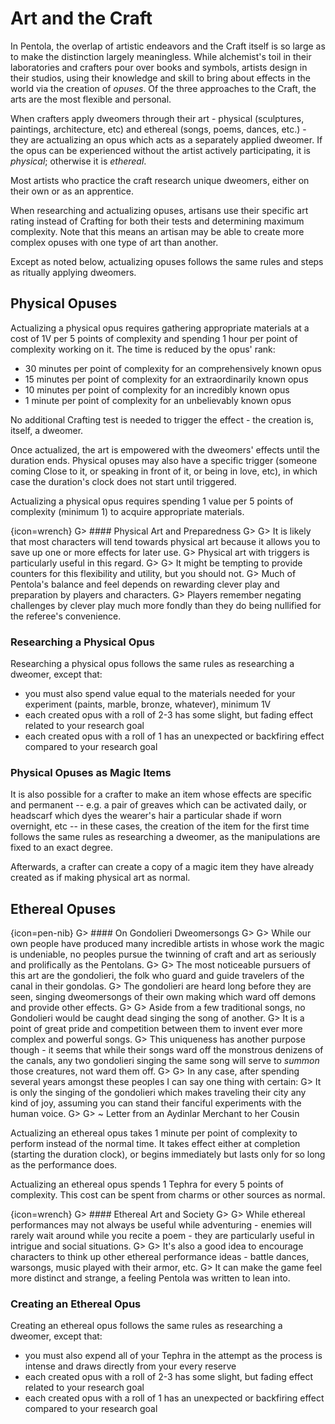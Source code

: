 # Art and the Craft

In Pentola, the overlap of artistic endeavors and the Craft itself is so large as to make the distinction largely meaningless.
While alchemist's toil in their laboratories and crafters pour over books and symbols, artists design in their studios, using their knowledge and skill to bring about effects in the world via the creation of _opuses_.
Of the three approaches to the Craft, the arts are the most flexible and personal.

When crafters apply dweomers through their art - physical (sculptures, paintings, architecture, etc) and ethereal (songs, poems, dances, etc.) - they are actualizing an opus which acts as a separately applied dweomer.
If the opus can be experienced without the artist actively participating, it is _physical_; otherwise it is _ethereal_.

Most artists who practice the craft research unique dweomers, either on their own or as an apprentice.

When researching and actualizing opuses, artisans use their specific art rating instead of Crafting for both their tests and determining maximum complexity.
Note that this means an artisan may be able to create more complex opuses with one type of art than another.

Except as noted below, actualizing opuses follows the same rules and steps as ritually applying dweomers.

## Physical Opuses

Actualizing a physical opus requires gathering appropriate materials at a cost of 1V per 5 points of complexity and spending 1 hour per point of complexity working on it.
The time is reduced by the opus' rank:

- 30 minutes per point of complexity for an comprehensively known opus
- 15 minutes per point of complexity for an extraordinarily known opus
- 10 minutes per point of complexity for an incredibly known opus
- 1 minute per point of complexity for an unbelievably known opus

No additional Crafting test is needed to trigger the effect - the creation is, itself, a dweomer.

Once actualized, the art is empowered with the dweomers' effects until the duration ends.
Physical opuses may also have a specific trigger (someone coming Close to it, or speaking in front of it, or being in love, etc), in which case the duration's clock does not start until triggered.

Actualizing a physical opus requires spending 1 value per 5 points of complexity (minimum 1) to acquire appropriate materials.

{icon=wrench}
G> #### Physical Art and Preparedness
G>
G> It is likely that most characters will tend towards physical art because it allows you to save up one or more effects for later use.
G> Physical art with triggers is particularly useful in this regard.
G>
G> It might be tempting to provide counters for this flexibility and utility, but you should not.
G> Much of Pentola's balance and feel depends on rewarding clever play and preparation by players and characters.
G> Players remember negating challenges by clever play much more fondly than they do being nullified for the referee's convenience.

### Researching a Physical Opus

Researching a physical opus follows the same rules as researching a dweomer, except that:

- you must also spend value equal to the materials needed for your experiment (paints, marble, bronze, whatever), minimum 1V
- each created opus with a roll of 2-3 has some slight, but fading effect related to your research goal
- each created opus with a roll of 1 has an unexpected or backfiring effect compared to your research goal

### Physical Opuses as Magic Items

It is also possible for a crafter to make an item whose effects are specific and permanent -- e.g. a pair of greaves which can be activated daily, or headscarf which dyes the wearer's hair a particular shade if worn overnight, etc -- in these cases, the creation of the item for the first time follows the same rules as researching a dweomer, as the manipulations are fixed to an exact degree.

Afterwards, a crafter can create a copy of a magic item they have already created as if making physical art as normal.

## Ethereal Opuses

{icon=pen-nib}
G> #### On Gondolieri Dweomersongs
G>
G> While our own people have produced many incredible artists in whose work the magic is undeniable, no peoples pursue the twinning of craft and art as seriously and prolifically as the Pentolans.
G>
G> The most noticeable pursuers of this art are the gondolieri, the folk who guard and guide travelers of the canal in their gondolas.
G> The gondolieri are heard long before they are seen, singing dweomersongs of their own making which ward off demons and provide other effects.
G>
G> Aside from a few traditional songs, no Gondolieri would be caught dead singing the song of another.
G> It is a point of great pride and competition between them to invent ever more complex and powerful songs.
G> This uniqueness has another purpose though - it seems that while their songs ward off the monstrous denizens of the canals, any two gondolieri singing the same song will serve to _summon_ those creatures, not ward them off.
G>
G> In any case, after spending several years amongst these peoples I can say one thing with certain:
G> It is only the singing of the gondolieri which makes traveling their city any kind of joy, assuming you can stand their fanciful experiments with the human voice.
G>
G> ~ Letter from an Aydinlar Merchant to her Cousin

Actualizing an ethereal opus takes 1 minute per point of complexity to perform instead of the normal time.
It takes effect either at completion (starting the duration clock), or begins immediately but lasts only for so long as the performance does.

Actualizing an ethereal opus spends 1 Tephra for every 5 points of complexity.
This cost can be spent from charms or other sources as normal.

{icon=wrench}
G> #### Ethereal Art and Society
G>
G> While ethereal performances may not always be useful while adventuring - enemies will rarely wait around while you recite a poem - they are particularly useful in intrigue and social situations.
G>
G> It's also a good idea to encourage characters to think up other ethereal performance ideas - battle dances, warsongs, music played with their armor, etc.
G> It can make the game feel more distinct and strange, a feeling Pentola was written to lean into.

### Creating an Ethereal Opus

Creating an ethereal opus follows the same rules as researching a dweomer, except that:

- you must also expend all of your Tephra in the attempt as the process is intense and draws directly from your every reserve
- each created opus with a roll of 2-3 has some slight, but fading effect related to your research goal
- each created opus with a roll of 1 has an unexpected or backfiring effect compared to your research goal